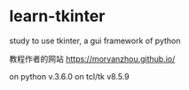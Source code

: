 # learn-tkinter
study to use tkinter, a gui framework of python

教程作者的网站 https://morvanzhou.github.io/

on python v.3.6.0
on tcl/tk v8.5.9